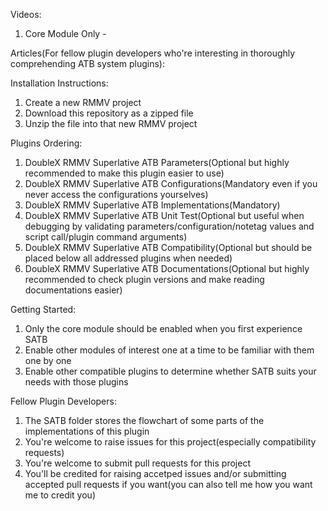 Videos:
1. Core Module Only -


Articles(For fellow plugin developers who're interesting in thoroughly comprehending ATB system plugins):


Installation Instructions:
1. Create a new RMMV project
2. Download this repository as a zipped file
3. Unzip the file into that new RMMV project

Plugins Ordering:
1. DoubleX RMMV Superlative ATB Parameters(Optional but highly recommended to make this plugin easier to use)
2. DoubleX RMMV Superlative ATB Configurations(Mandatory even if you never access the configurations yourselves)
3. DoubleX RMMV Superlative ATB Implementations(Mandatory)
4. DoubleX RMMV Superlative ATB Unit Test(Optional but useful when debugging by validating parameters/configuration/notetag values and script call/plugin command arguments)
5. DoubleX RMMV Superlative ATB Compatibility(Optional but should be placed below all addressed plugins when needed)
6. DoubleX RMMV Superlative ATB Documentations(Optional but highly recommended to check plugin versions and make reading documentations easier)

Getting Started:
1. Only the core module should be enabled when you first experience SATB
2. Enable other modules of interest one at a time to be familiar with them one by one
3. Enable other compatible plugins to determine whether SATB suits your needs with those plugins

Fellow Plugin Developers:
1. The SATB folder stores the flowchart of some parts of the implementations of this plugin
2. You're welcome to raise issues for this project(especially compatibility requests)
3. You're welcome to submit pull requests for this project
4. You'll be credited for raising accetped issues and/or submitting accepted pull requests if you want(you can also tell me how you want me to credit you)
